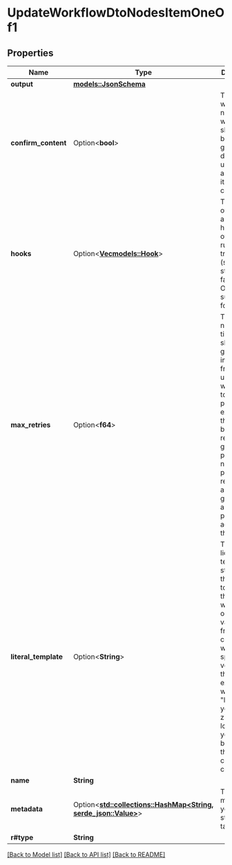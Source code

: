 # UpdateWorkflowDtoNodesItemOneOf1

## Properties

Name | Type | Description | Notes
------------ | ------------- | ------------- | -------------
**output** | [**models::JsonSchema**](JsonSchema.md) |  | 
**confirm_content** | Option<**bool**> | This is whether or not the workflow should read back the gathered data to the user, and ask about its correctness. | [optional]
**hooks** | Option<[**Vec<models::Hook>**](Hook.md)> | This is a list of hooks for a task. Each hook is a list of tasks to run on a trigger (such as on start, on failure, etc). Only Say is supported for now. | [optional]
**max_retries** | Option<**f64**> | This is the number of times we should try to gather the information from the user before we failover to the fail path. An example of this would be a user refusing to give their phone number for privacy reasons, and then going down a different path on account of this | [optional]
**literal_template** | Option<**String**> | This is a liquid templating string. On the first call to Gather, the template will be filled out with variables from the context, and will be spoken verbatim to the user. An example would be \"Base on your zipcode, it looks like you could be in one of these counties: {{ counties | join: \", \" }}. Which one do you live in?\" | [optional]
**name** | **String** |  | 
**metadata** | Option<[**std::collections::HashMap<String, serde_json::Value>**](serde_json::Value.md)> | This is for metadata you want to store on the task. | [optional]
**r#type** | **String** |  | 

[[Back to Model list]](../README.md#documentation-for-models) [[Back to API list]](../README.md#documentation-for-api-endpoints) [[Back to README]](../README.md)


